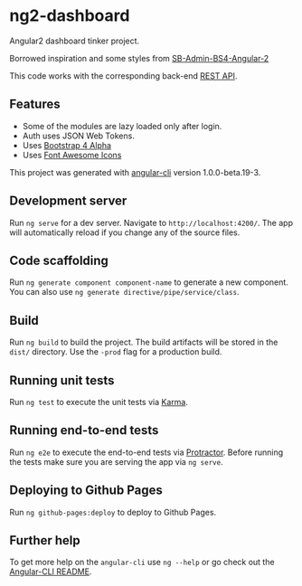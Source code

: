 # ng2-dashboard

Angular2 dashboard tinker project.

Borrowed inspiration and some styles from [SB-Admin-BS4-Angular-2](https://github.com/start-angular/SB-Admin-BS4-Angular-2)

This code works with the corresponding back-end [REST API](https://github.com/Skaapie/rest-api).

## Features
* Some of the modules are lazy loaded only after login.
* Auth uses JSON Web Tokens.
* Uses [Bootstrap 4 Alpha](https://v4-alpha.getbootstrap.com/)
* Uses [Font Awesome Icons](http://fontawesome.io/)

This project was generated with [angular-cli](https://github.com/angular/angular-cli) version 1.0.0-beta.19-3.

## Development server
Run `ng serve` for a dev server. Navigate to `http://localhost:4200/`. The app will automatically reload if you change any of the source files.

## Code scaffolding

Run `ng generate component component-name` to generate a new component. You can also use `ng generate directive/pipe/service/class`.

## Build

Run `ng build` to build the project. The build artifacts will be stored in the `dist/` directory. Use the `-prod` flag for a production build.

## Running unit tests

Run `ng test` to execute the unit tests via [Karma](https://karma-runner.github.io).

## Running end-to-end tests

Run `ng e2e` to execute the end-to-end tests via [Protractor](http://www.protractortest.org/).
Before running the tests make sure you are serving the app via `ng serve`.

## Deploying to Github Pages

Run `ng github-pages:deploy` to deploy to Github Pages.

## Further help

To get more help on the `angular-cli` use `ng --help` or go check out the [Angular-CLI README](https://github.com/angular/angular-cli/blob/master/README.md).
